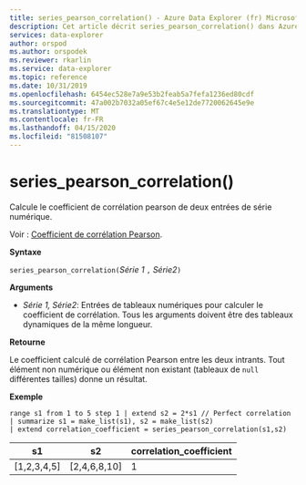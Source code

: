 ```yaml
---
title: series_pearson_correlation() - Azure Data Explorer (fr) Microsoft Docs
description: Cet article décrit series_pearson_correlation() dans Azure Data Explorer.
services: data-explorer
author: orspod
ms.author: orspodek
ms.reviewer: rkarlin
ms.service: data-explorer
ms.topic: reference
ms.date: 10/31/2019
ms.openlocfilehash: 6454ec528e7a9e53b2feab5a7fefa1236ed80cdf
ms.sourcegitcommit: 47a002b7032a05ef67c4e5e12de7720062645e9e
ms.translationtype: MT
ms.contentlocale: fr-FR
ms.lasthandoff: 04/15/2020
ms.locfileid: "81508107"
---
```

# <a name="series_pearson_correlation"></a>series_pearson_correlation()

Calcule le coefficient de corrélation pearson de deux entrées de série numérique.

Voir : [Coefficient de corrélation Pearson](https://en.wikipedia.org/wiki/Pearson_correlation_coefficient).

**Syntaxe**

`series_pearson_correlation(`*Série 1* `,` *Série2*`)`

**Arguments**

* *Série 1, Série2*: Entrées de tableaux numériques pour calculer le coefficient de corrélation. Tous les arguments doivent être des tableaux dynamiques de la même longueur. 

**Retourne**

Le coefficient calculé de corrélation Pearson entre les deux intrants. Tout élément non numérique ou élément non existant (tableaux de `null` différentes tailles) donne un résultat.

**Exemple**

```kusto
range s1 from 1 to 5 step 1 | extend s2 = 2*s1 // Perfect correlation
| summarize s1 = make_list(s1), s2 = make_list(s2)
| extend correlation_coefficient = series_pearson_correlation(s1,s2)
```

|s1|s2|correlation_coefficient|
|---|---|---|
|[1,2,3,4,5]|[2,4,6,8,10]|1|
